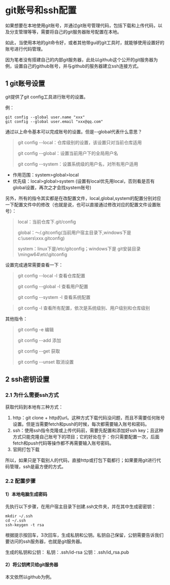 # git账号和ssh配置

如果想要在本地使用git账号，并通过git账号管理代码，包括下载和上传代码，以及分支管理等等，需要将自己的git服务器账号配置在本地。

如此，当使用本地的git命令好，或者其他带gui的git工具时，就能够使用设置好的账号进行代码管理。

因为笔者没有搭建自己的内部git服务器，此处以github这个公开的git服务器为例，设置自己的github账号，并与github的服务器建立ssh连接方式。

## 1 git账号设置

git提供了git config工具进行账号的设置。

例：
```
git config --global user.name "xxx"
git config --global user.email "xxx@qq.com"
```
通过以上命令基本可以完成账号的设置。但是--global代表什么意思？

> git config --local：仓库级别的设置，该设置只对当前仓库适用
>
> git config --global：设置当前用户下的全局用户名
>
> git config --system：设置系统级的用户名，对所有用户适用

- 作用范围：system>global>local
- 优先级：local>global>system (设置有local优先用local，否则看是否有global设置，再次之才会找system账号)

另外，所有的指令其实都是在改配置文件，local,global,system的配置分别对应一下配置文件中的修改（也就是说，也可以直接通过修改对应的配置文件设置账号）：
>local：当前仓库下.git/config
>
>global：～/.gitconfig(当前用户宿主目录下,windows下是c:\users\xxx\.gitconfig)
>
>system：linux下是/etc/gitconfig；windows下是 git安装目录\mingw64\etc\gitconfig

设置完成通常需要查看一下：
>git config --local -l 查看仓库配置
>
>git config --global -l 查看用户配置
>
>git config --system -l 查看系统配置

>git config -l 查看所有配置，依次是系统级别、用户级别和仓库级别

其他指令：
>git config -e 编辑
>
>git config --add 添加
>
>git config --get 获取
>
>git config --unset 取消设置


## 2 ssh密钥设置

### 2.1 为什么需要ssh方式

获取代码到本地有三种方式：
1. http：git clone + http的url。这种方式下载代码没问题，而且不需要任何账号设置。但是当需要fetch和push的时候，每次都需要输入账号和密码。
2. ssh：使用ssh指令克隆或上传代码前，需要先配置和添加好ssh key；且这种方式只能克隆自己账号下的项目；它的好处在于：你只需要配置一次，后面fetch和push代码等操作都不再需要输入账号密码。
3. 官网打包下载

所以，如果只是下载别人的代码，直接http或打包下载都行；如果要用git进行代码管理，ssh是最方便的方式。

### 2.2 配置步骤

#### 1）本地电脑生成密码

先执行以下步骤，在用户宿主目录下创建.ssh文件夹，并在其中生成密密钥：
```
mkdir ~/.ssh
cd ~/.ssh
ssh-keygen -t rsa 
```
根据提示按回车，3次回车，生成私钥和公钥。私钥自己保留，公钥需要告诉我们要访问的ssh服务器，也就是git服务器。

生成的私钥和公钥：
私钥：.ssh/id-rsa
公钥：.ssh/id_rsa.pub

#### 2）将公钥拷贝给git服务器

本文依然以github为例。

